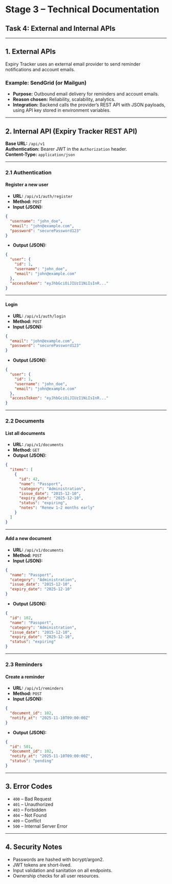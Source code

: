 # Stage 3 – Technical Documentation  
## Task 4: External and Internal APIs  

---

## 1. External APIs  

Expiry Tracker uses an external email provider to send reminder notifications and account emails.  

### Example: SendGrid (or Mailgun)  
- **Purpose:** Outbound email delivery for reminders and account emails.  
- **Reason chosen:** Reliability, scalability, analytics.  
- **Integration:** Backend calls the provider’s REST API with JSON payloads, using API key stored in environment variables.  

---

## 2. Internal API (Expiry Tracker REST API)  

**Base URL:** `/api/v1`  
**Authentication:** Bearer JWT in the `Authorization` header.  
**Content-Type:** `application/json`  

---

### 2.1 Authentication  

#### Register a new user  
- **URL:** `/api/v1/auth/register`  
- **Method:** `POST`  
- **Input (JSON):**  
```json
{
  "username": "john_doe",
  "email": "john@example.com",
  "password": "securePassword123"
}
```  
- **Output (JSON):**  
```json
{
  "user": {
    "id": 1,
    "username": "john_doe",
    "email": "john@example.com"
  },
  "accessToken": "eyJhbGciOiJIUzI1NiIsInR..."
}
```  

---

#### Login  
- **URL:** `/api/v1/auth/login`  
- **Method:** `POST`  
- **Input (JSON):**  
```json
{
  "email": "john@example.com",
  "password": "securePassword123"
}
```  
- **Output (JSON):**  
```json
{
  "user": {
    "id": 1,
    "username": "john_doe",
    "email": "john@example.com"
  },
  "accessToken": "eyJhbGciOiJIUzI1NiIsInR..."
}
```  

---

### 2.2 Documents  

#### List all documents  
- **URL:** `/api/v1/documents`  
- **Method:** `GET`  
- **Output (JSON):**  
```json
{
  "items": [
    {
      "id": 42,
      "name": "Passport",
      "category": "Administration",
      "issue_date": "2015-12-10",
      "expiry_date": "2025-12-10",
      "status": "expiring",
      "notes": "Renew 1–2 months early"
    }
  ]
}
```  

---

#### Add a new document  
- **URL:** `/api/v1/documents`  
- **Method:** `POST`  
- **Input (JSON):**  
```json
{
  "name": "Passport",
  "category": "Administration",
  "issue_date": "2015-12-10",
  "expiry_date": "2025-12-10"
}
```  
- **Output (JSON):**  
```json
{
  "id": 102,
  "name": "Passport",
  "category": "Administration",
  "issue_date": "2015-12-10",
  "expiry_date": "2025-12-10",
  "status": "expiring"
}
```  

---

### 2.3 Reminders  

#### Create a reminder  
- **URL:** `/api/v1/reminders`  
- **Method:** `POST`  
- **Input (JSON):**  
```json
{
  "document_id": 102,
  "notify_at": "2025-11-10T09:00:00Z"
}
```  
- **Output (JSON):**  
```json
{
  "id": 501,
  "document_id": 102,
  "notify_at": "2025-11-10T09:00:00Z",
  "status": "pending"
}
```  

---

## 3. Error Codes  

- `400` – Bad Request  
- `401` – Unauthorized  
- `403` – Forbidden  
- `404` – Not Found  
- `409` – Conflict  
- `500` – Internal Server Error  

---

## 4. Security Notes  

- Passwords are hashed with bcrypt/argon2.  
- JWT tokens are short-lived.  
- Input validation and sanitation on all endpoints.  
- Ownership checks for all user resources.  
